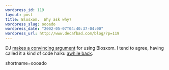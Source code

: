 ```yaml
--- 
wordpress_id: 119
layout: post
title: Blosxom.  Why ask why?
wordpress_slug: oooado
wordpress_date: "2002-05-07T04:40:37-04:00"
wordpress_url: http://www.decafbad.com/blog/?p=119
---
```

<p>DJ <a href="http://www.pipetree.com/qmacro/2002/May/6#whyblosxom">makes a convincing argument</a> for using Blosxom.  I tend to agree, having called it a kind of code haiku <a href="http://www.decafbad.com/news_archives/000119.shtml#000119">awhile back</a>.</p>
<!--more-->
shortname=oooado
